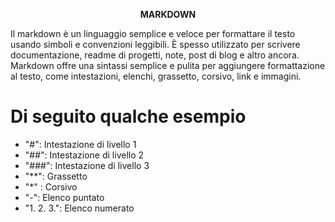 <p align= "center"> <strong> MARKDOWN </strong>

<p center> Il markdown è un linguaggio semplice e veloce per formattare il testo usando simboli e convenzioni leggibili.
È spesso utilizzato per scrivere documentazione, readme di progetti, note, post di blog e altro ancora. Markdown offre una sintassi semplice e pulita per aggiungere formattazione al testo, come intestazioni, elenchi, grassetto, corsivo, link e immagini.

</p>

# Di seguito qualche esempio

- "#": Intestazione di livello 1
- "##": Intestazione di livello 2
- "###": Intestazione di livello 3
- "**": Grassetto
- "*" : Corsivo
- "-": Elenco puntato
- "1. 2. 3.": Elenco numerato
